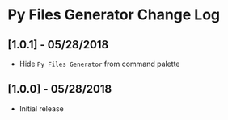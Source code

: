 # Py Files Generator Change Log

## [1.0.1] - 05/28/2018
- Hide `Py Files Generator` from command palette

## [1.0.0] - 05/28/2018
- Initial release